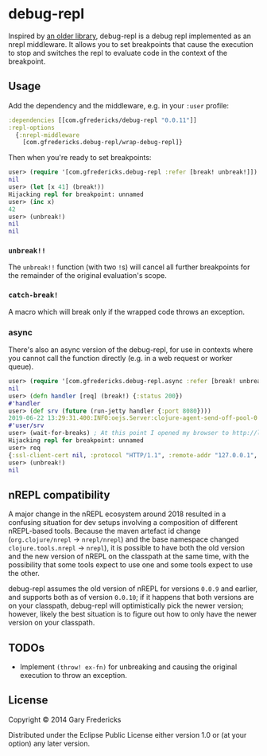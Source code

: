 # debug-repl

Inspired by [an older
library](https://github.com/georgejahad/debug-repl), debug-repl is a
debug repl implemented as an nrepl middleware. It allows you to set
breakpoints that cause the execution to stop and switches the repl to
evaluate code in the context of the breakpoint.

## Usage

Add the dependency and the middleware, e.g. in your `:user` profile:

``` clojure
:dependencies [[com.gfredericks/debug-repl "0.0.11"]]
:repl-options
  {:nrepl-middleware
    [com.gfredericks.debug-repl/wrap-debug-repl]}
```

Then when you're ready to set breakpoints:

``` clojure
user> (require '[com.gfredericks.debug-repl :refer [break! unbreak!]])
nil
user> (let [x 41] (break!))
Hijacking repl for breakpoint: unnamed
user> (inc x)
42
user> (unbreak!)
nil
nil
```

### `unbreak!!`

The `unbreak!!` function (with two `!`s) will cancel all further
breakpoints for the remainder of the original evaluation's scope.

### `catch-break!`

A macro which will break only if the wrapped code throws an exception.

### async

There's also an async version of the debug-repl, for use in contexts where you cannot call the function directly (e.g. in a web request or worker queue).

``` clojure
user> (require '[com.gfredericks.debug-repl.async :refer [break! unbreak! wait-for-break]])
nil
user> (defn handler [req] (break!) {:status 200})
#'handler
user> (def srv (future (run-jetty handler {:port 8080})))
2019-06-22 13:29:31.400:INFO:oejs.Server:clojure-agent-send-off-pool-0: jetty-9.4.12.v20180830; built: 2018-08-30T13:59:14.071Z; git: 27208684755d94a92186989f695db2d7b21ebc51; jvm 1.8.0_202-b08
#'user/srv
user> (wait-for-breaks) ; At this point I opened my browser to http://localhost:8080
Hijacking repl for breakpoint: unnamed
user> req
{:ssl-client-cert nil, :protocol "HTTP/1.1", :remote-addr "127.0.0.1", :headers {"host" "localhost:8080", "user-agent" "Mozilla/5.0 (X11; Linux x86_64; rv:67.0) Gecko/20100101 Firefox/67.0", "cookie" "__stripe_mid=d277c210-219f-4aa7-8fe7-b23715befe83", "connection" "keep-alive", "upgrade-insecure-requests" "1", "accept" "text/html,application/xhtml+xml,application/xml;q=0.9,*/*;q=0.8", "accept-language" "en-GB,en-US;q=0.7,en;q=0.3", "accept-encoding" "gzip, deflate", "dnt" "1", "cache-control" "max-age=0"}, :server-port 8080, :content-length nil, :content-type nil, :character-encoding nil, :uri "/", :server-name "localhost", :query-string nil, :body #object[org.eclipse.jetty.server.HttpInputOverHTTP 0x6710feb8 "HttpInputOverHTTP@6710feb8[c=0,q=0,[0]=null,s=STREAM]"], :scheme :http, :request-method :get}
user> (unbreak!)
nil
```

## nREPL compatibility

A major change in the nREPL ecosystem around 2018 resulted in a
confusing situation for dev setups involving a composition of
different nREPL-based tools. Because the maven artefact id change
(`org.clojure/nrepl` -> `nrepl/nrepl`) and the base namespace changed
`clojure.tools.nrepl` -> `nrepl`), it is possible to have both the old
version and the new version of nREPL on the classpath at the same
time, with the possibility that some tools expect to use one and some
tools expect to use the other.

debug-repl assumes the old version of nREPL for versions `0.0.9` and
earlier, and supports both as of version `0.0.10`; if it happens that
both versions are on your classpath, debug-repl will optimistically
pick the newer version; however, likely the best situation is to
figure out how to only have the newer version on your classpath.

## TODOs

- Implement `(throw! ex-fn)` for unbreaking and causing the original
  execution to throw an exception.

## License

Copyright © 2014 Gary Fredericks

Distributed under the Eclipse Public License either version 1.0 or (at
your option) any later version.

